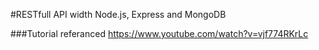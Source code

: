 #RESTfull API width Node.js, Express and MongoDB

###Tutorial referanced
https://www.youtube.com/watch?v=vjf774RKrLc

